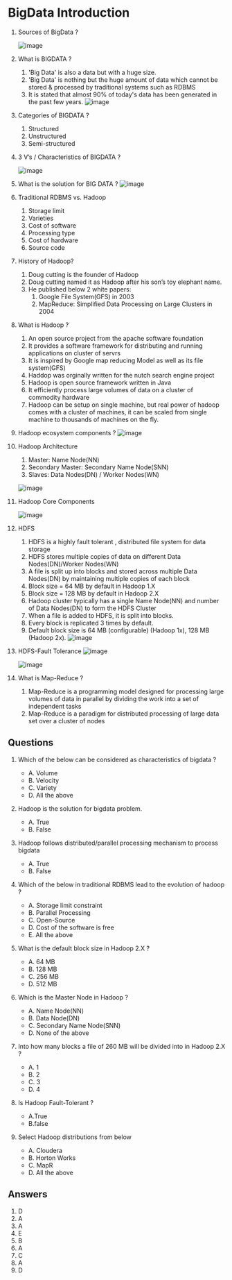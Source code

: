 # BigData Introduction

1. Sources of BigData ?

    ![image](https://github.com/rritec/Cloud-Data-Engineering/assets/20516321/8d25230e-3cc8-4094-9e4b-e650dfad380b)

2. What is BIGDATA ?
    1. 'Big Data' is also a data but with a huge size.
    2. 'Big Data' is nothing but the huge amount of data which cannot be stored & processed by traditional systems such as RDBMS
    3. It is stated that almost 90% of today's data has been generated in the past few years.
        ![image](https://github.com/rritec/Cloud-Data-Engineering/assets/20516321/3b8bf33b-37ff-4164-ac6a-b24bda69f065)

3. Categories of BIGDATA ?   
    1. Structured
    2. Unstructured
    3. Semi-structured
4. 3 V’s / Characteristics of BIGDATA ?

   ![image](https://github.com/rritec/Cloud-Data-Engineering/assets/20516321/fa2b954f-3d8d-4431-8fb2-1cdae5ecdce1)

5. What is the solution for BIG DATA ?
    ![image](https://github.com/rritec/Cloud-Data-Engineering/assets/20516321/a3552e6d-e43d-435b-8588-ccee645d5d26)

6. Traditional RDBMS vs. Hadoop
    1. Storage limit
    2. Varieties
    3. Cost of software
    4. Processing type
    5. Cost of hardware
    6. Source code
7. History of Hadoop?
    1. Doug cutting is the founder of Hadoop
    2. Doug cutting named it as Hadoop after his son’s toy elephant name.
    3. He published below 2 white papers:
        1. Google File System(GFS) in 2003
        2. MapReduce: Simplified Data Processing on Large Clusters in 2004
8. What is Hadoop ?
    1. An open source project from the apache software foundation
    2. It provides a software framework for distributing and running applications on cluster of servrs
    3. It is inspired by Google map reducing Model as well as its file system(GFS)
    4. Haddop was orginally written for the nutch search engine project
    5. Hadoop is open source framework written in Java
    6. It efficiently process large volumes of data on a cluster of commodity hardware
    7. Hadoop can be setup on single machine, but real power of hadoop comes with a cluster of machines, it can be scaled from single machine to thousands of machines on the fly.
    
9. Hadoop ecosystem components ?
    ![image](https://github.com/rritec/Cloud-Data-Engineering/assets/20516321/d18917a0-37cb-46b7-89d5-f713e7a8d3ae)

10. Hadoop Architecture
    1. Master: Name Node(NN)
    2. Secondary Master: Secondary Name Node(SNN)
    3. Slaves: Data Nodes(DN) / Worker Nodes(WN)

    ![image](https://github.com/rritec/Cloud-Data-Engineering/assets/20516321/5a1cd33b-65c6-4a28-8689-39405e0c3c11)

12. Hadoop Core Components
    
    ![image](https://github.com/rritec/Cloud-Data-Engineering/assets/20516321/b38cab75-aaa9-49cd-8268-15143f6d2e7e)

13. HDFS
    1. HDFS is a highly fault tolerant , distributed file system for data storage
    2. HDFS stores multiple copies of data on different Data Nodes(DN)/Worker Nodes(WN)
    3. A file is split up into blocks and stored across multiple Data Nodes(DN) by maintaining multiple copies of each block
    4. Block size = 64 MB by default in Hadoop 1.X
    5. Block size = 128 MB by default in Hadoop 2.X
    6. Hadoop cluster typically has a single Name Node(NN) and number of Data Nodes(DN) to form the HDFS Cluster
    7. When a file is added to HDFS, it is split into blocks.
    8. Every block is replicated 3 times by default.
    9. Default block size is 64 MB (configurable)   (Hadoop 1x), 128 MB (Hadoop 2x).
        ![image](https://github.com/rritec/Cloud-Data-Engineering/assets/20516321/f4e461f4-3e6d-4691-a1a8-dcbf00aead76)

14. HDFS-Fault Tolerance
    ![image](https://github.com/rritec/Cloud-Data-Engineering/assets/20516321/a54ce944-9c46-4843-86f3-f89b71e49ebe)

    ![image](https://github.com/rritec/Cloud-Data-Engineering/assets/20516321/c5054582-d165-45f3-97db-bf257f533b6c)


16. What is Map-Reduce ?
    1. Map-Reduce is a programming model designed for processing large volumes of data in parallel by dividing the work into a set of independent tasks
    2. Map-Reduce is a paradigm for distributed processing of large data set over a cluster of nodes

## Questions

1. Which of the below can be considered as characteristics of bigdata ?

    - A. Volume
    - B. Velocity
    - C. Variety
    - D. All the above

2. Hadoop is the solution for bigdata problem.

    - A. True
    - B. False

3. Hadoop follows distributed/parallel processing mechanism to process bigdata

    - A. True
    - B. False

4. Which of the below in traditional RDBMS lead to the evolution of hadoop ?

    - A. Storage limit constraint
    - B. Parallel Processing
    - C. Open-Source 
    - D. Cost of the software is free
    - E. All the above

5. What is the default block size in Hadoop 2.X ?

    - A. 64 MB
    - B. 128 MB
    - C. 256 MB
    - D. 512 MB

6. Which is the Master Node in Hadoop ?

    - A. Name Node(NN)
    - B. Data Node(DN)
    - C. Secondary Name Node(SNN)
    - D. None of the above


7. Into how many blocks a file of 260 MB will be divided into in Hadoop 2.X ?

    - A. 1
    - B. 2
    - C. 3
    - D. 4



9. Is Hadoop Fault-Tolerant ?

    - A.True
    - B.false

10. Select Hadoop distributions from below

    - A. Cloudera
    - B. Horton Works
    - C. MapR
    - D. All the above

## Answers
1. D
2. A
3. A
4. E
5. B
6. A
7. C
8. A
9. D




